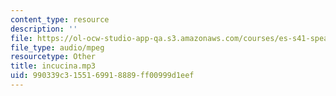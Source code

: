 ```yaml
---
content_type: resource
description: ''
file: https://ol-ocw-studio-app-qa.s3.amazonaws.com/courses/es-s41-speak-italian-with-your-mouth-full-spring-2012/990339c3155169918889ff00999d1eef_incucina.mp3
file_type: audio/mpeg
resourcetype: Other
title: incucina.mp3
uid: 990339c3-1551-6991-8889-ff00999d1eef
---
```

